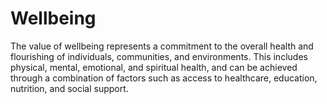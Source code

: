 # Wellbeing

The value of wellbeing represents a commitment to the overall health and flourishing of individuals, communities, and environments. This includes physical, mental, emotional, and spiritual health, and can be achieved through a combination of factors such as access to healthcare, education, nutrition, and social support.